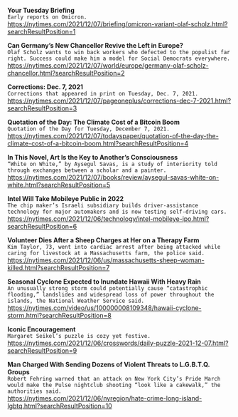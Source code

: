 **Your Tuesday Briefing**\
`Early reports on Omicron.`\
https://nytimes.com/2021/12/07/briefing/omicron-variant-olaf-scholz.html?searchResultPosition=1

**Can Germany’s New Chancellor Revive the Left in Europe?**\
`Olaf Scholz wants to win back workers who defected to the populist far right. Success could make him a model for Social Democrats everywhere.`\
https://nytimes.com/2021/12/07/world/europe/germany-olaf-scholz-chancellor.html?searchResultPosition=2

**Corrections: Dec. 7, 2021**\
`Corrections that appeared in print on Tuesday, Dec. 7, 2021.`\
https://nytimes.com/2021/12/07/pageoneplus/corrections-dec-7-2021.html?searchResultPosition=3

**Quotation of the Day: The Climate Cost of a Bitcoin Boom**\
`Quotation of the Day for Tuesday, December 7, 2021.`\
https://nytimes.com/2021/12/07/todayspaper/quotation-of-the-day-the-climate-cost-of-a-bitcoin-boom.html?searchResultPosition=4

**In This Novel, Art Is the Key to Another’s Consciousness**\
`“White on White,” by Aysegul Savas, is a study of interiority told through exchanges between a scholar and a painter.`\
https://nytimes.com/2021/12/07/books/review/aysegul-savas-white-on-white.html?searchResultPosition=5

**Intel Will Take Mobileye Public in 2022**\
`The chip maker’s Israeli subsidiary builds driver-assistance technology for major automakers and is now testing self-driving cars.`\
https://nytimes.com/2021/12/06/technology/intel-mobileye-ipo.html?searchResultPosition=6

**Volunteer Dies After a Sheep Charges at Her on a Therapy Farm**\
`Kim Taylor, 73, went into cardiac arrest after being attacked while caring for livestock at a Massachusetts farm, the police said.`\
https://nytimes.com/2021/12/06/us/massachusetts-sheep-woman-killed.html?searchResultPosition=7

**Seasonal Cyclone Expected to Inundate Hawaii With Heavy Rain**\
`An unusually strong storm could potentially cause “catastrophic flooding,” landslides and widespread loss of power throughout the islands, the National Weather Service said.`\
https://nytimes.com/video/us/100000008109348/hawaii-cyclone-storm.html?searchResultPosition=8

**Iconic Encouragement**\
`Margaret Seikel’s puzzle is cozy yet festive.`\
https://nytimes.com/2021/12/06/crosswords/daily-puzzle-2021-12-07.html?searchResultPosition=9

**Man Charged With Sending Dozens of Violent Threats to L.G.B.T.Q. Groups**\
`Robert Fehring warned that an attack on New York City’s Pride March would make the Pulse nightclub shooting “look like a cakewalk,” the authorities said.`\
https://nytimes.com/2021/12/06/nyregion/hate-crime-long-island-lgbtq.html?searchResultPosition=10


